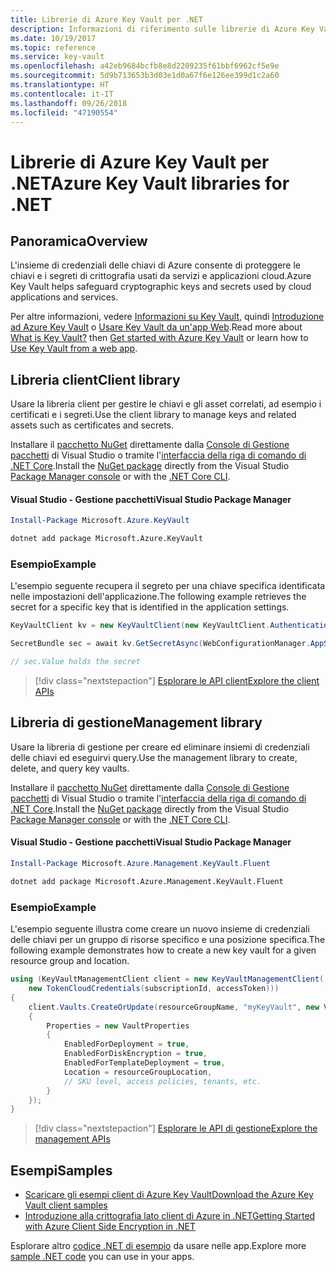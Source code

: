 ```yaml
---
title: Librerie di Azure Key Vault per .NET
description: Informazioni di riferimento sulle librerie di Azure Key Vault per .NET
ms.date: 10/19/2017
ms.topic: reference
ms.service: key-vault
ms.openlocfilehash: a42eb9684bcfb8e8d2209235f61bbf6962cf5e9e
ms.sourcegitcommit: 5d9b713653b3d03e1d0a67f6e126ee399d1c2a60
ms.translationtype: HT
ms.contentlocale: it-IT
ms.lasthandoff: 09/26/2018
ms.locfileid: "47190554"
---
```

# <a name="azure-key-vault-libraries-for-net"></a><span data-ttu-id="b040f-103">Librerie di Azure Key Vault per .NET</span><span class="sxs-lookup"><span data-stu-id="b040f-103">Azure Key Vault libraries for .NET</span></span>

## <a name="overview"></a><span data-ttu-id="b040f-104">Panoramica</span><span class="sxs-lookup"><span data-stu-id="b040f-104">Overview</span></span>

<span data-ttu-id="b040f-105">L'insieme di credenziali delle chiavi di Azure consente di proteggere le chiavi e i segreti di crittografia usati da servizi e applicazioni cloud.</span><span class="sxs-lookup"><span data-stu-id="b040f-105">Azure Key Vault helps safeguard cryptographic keys and secrets used by cloud applications and services.</span></span>

<span data-ttu-id="b040f-106">Per altre informazioni, vedere [Informazioni su Key Vault](/azure/key-vault/key-vault-whatis), quindi [Introduzione ad Azure Key Vault](/azure/key-vault/key-vault-get-started) o [Usare Key Vault da un'app Web](/azure/key-vault/key-vault-use-from-web-application).</span><span class="sxs-lookup"><span data-stu-id="b040f-106">Read more about [What is Key Vault?](/azure/key-vault/key-vault-whatis) then [Get started with Azure Key Vault](/azure/key-vault/key-vault-get-started) or learn how to [Use Key Vault from a web app](/azure/key-vault/key-vault-use-from-web-application).</span></span>

## <a name="client-library"></a><span data-ttu-id="b040f-107">Libreria client</span><span class="sxs-lookup"><span data-stu-id="b040f-107">Client library</span></span>

<span data-ttu-id="b040f-108">Usare la libreria client per gestire le chiavi e gli asset correlati, ad esempio i certificati e i segreti.</span><span class="sxs-lookup"><span data-stu-id="b040f-108">Use the client library to manage keys and related assets such as certificates and secrets.</span></span>

<span data-ttu-id="b040f-109">Installare il [pacchetto NuGet](https://www.nuget.org/packages/Microsoft.Azure.KeyVault) direttamente dalla [Console di Gestione pacchetti][PackageManager] di Visual Studio o tramite l'[interfaccia della riga di comando di .NET Core][DotNetCLI].</span><span class="sxs-lookup"><span data-stu-id="b040f-109">Install the [NuGet package](https://www.nuget.org/packages/Microsoft.Azure.KeyVault) directly from the Visual Studio [Package Manager console][PackageManager] or with the [.NET Core CLI][DotNetCLI].</span></span>

#### <a name="visual-studio-package-manager"></a><span data-ttu-id="b040f-110">Visual Studio - Gestione pacchetti</span><span class="sxs-lookup"><span data-stu-id="b040f-110">Visual Studio Package Manager</span></span>

```powershell
Install-Package Microsoft.Azure.KeyVault
```

```bash
dotnet add package Microsoft.Azure.KeyVault
```

### <a name="example"></a><span data-ttu-id="b040f-111">Esempio</span><span class="sxs-lookup"><span data-stu-id="b040f-111">Example</span></span>

<span data-ttu-id="b040f-112">L'esempio seguente recupera il segreto per una chiave specifica identificata nelle impostazioni dell'applicazione.</span><span class="sxs-lookup"><span data-stu-id="b040f-112">The following example retrieves the secret for a specific key that is identified in the application settings.</span></span>

```csharp
KeyVaultClient kv = new KeyVaultClient(new KeyVaultClient.AuthenticationCallback(securityToken));

SecretBundle sec = await kv.GetSecretAsync(WebConfigurationManager.AppSettings["SecretUri"]);

// sec.Value holds the secret
```

> [!div class="nextstepaction"]
> [<span data-ttu-id="b040f-113">Esplorare le API client</span><span class="sxs-lookup"><span data-stu-id="b040f-113">Explore the client APIs</span></span>](/dotnet/api/overview/azure/keyvault/client)

## <a name="management-library"></a><span data-ttu-id="b040f-114">Libreria di gestione</span><span class="sxs-lookup"><span data-stu-id="b040f-114">Management library</span></span>

<span data-ttu-id="b040f-115">Usare la libreria di gestione per creare ed eliminare insiemi di credenziali delle chiavi ed eseguirvi query.</span><span class="sxs-lookup"><span data-stu-id="b040f-115">Use the management library to create, delete, and query key vaults.</span></span>

<span data-ttu-id="b040f-116">Installare il [pacchetto NuGet](https://www.nuget.org/packages/Microsoft.Azure.Management.KeyVault.Fluent) direttamente dalla [Console di Gestione pacchetti][PackageManager] di Visual Studio o tramite l'[interfaccia della riga di comando di .NET Core][DotNetCLI].</span><span class="sxs-lookup"><span data-stu-id="b040f-116">Install the [NuGet package](https://www.nuget.org/packages/Microsoft.Azure.Management.KeyVault.Fluent) directly from the Visual Studio [Package Manager console][PackageManager] or with the [.NET Core CLI][DotNetCLI].</span></span>

#### <a name="visual-studio-package-manager"></a><span data-ttu-id="b040f-117">Visual Studio - Gestione pacchetti</span><span class="sxs-lookup"><span data-stu-id="b040f-117">Visual Studio Package Manager</span></span>

```powershell
Install-Package Microsoft.Azure.Management.KeyVault.Fluent
```

```bash
dotnet add package Microsoft.Azure.Management.KeyVault.Fluent
```

### <a name="example"></a><span data-ttu-id="b040f-118">Esempio</span><span class="sxs-lookup"><span data-stu-id="b040f-118">Example</span></span>

<span data-ttu-id="b040f-119">L'esempio seguente illustra come creare un nuovo insieme di credenziali delle chiavi per un gruppo di risorse specifico e una posizione specifica.</span><span class="sxs-lookup"><span data-stu-id="b040f-119">The following example demonstrates how to create a new key vault for a given resource group and location.</span></span>

```csharp
using (KeyVaultManagementClient client = new KeyVaultManagementClient(
    new TokenCloudCredentials(subscriptionId, accessToken)))
{
    client.Vaults.CreateOrUpdate(resourceGroupName, "myKeyVault", new VaultCreateOrUpdateParameters
    {
        Properties = new VaultProperties
        {
            EnabledForDeployment = true,
            EnabledForDiskEncryption = true,
            EnabledForTemplateDeployment = true,
            Location = resourceGroupLocation,
            // SKU level, access policies, tenants, etc.
        }
    });
}
```

> [!div class="nextstepaction"]
> [<span data-ttu-id="b040f-120">Esplorare le API di gestione</span><span class="sxs-lookup"><span data-stu-id="b040f-120">Explore the management APIs</span></span>](/dotnet/api/overview/azure/keyvault/management)

## <a name="samples"></a><span data-ttu-id="b040f-121">Esempi</span><span class="sxs-lookup"><span data-stu-id="b040f-121">Samples</span></span>

* [<span data-ttu-id="b040f-122">Scaricare gli esempi client di Azure Key Vault</span><span class="sxs-lookup"><span data-stu-id="b040f-122">Download the Azure Key Vault client samples</span></span>](https://www.microsoft.com/download/details.aspx?id=45343)
* [<span data-ttu-id="b040f-123">Introduzione alla crittografia lato client di Azure in .NET</span><span class="sxs-lookup"><span data-stu-id="b040f-123">Getting Started with Azure Client Side Encryption in .NET</span></span>](https://azure.microsoft.com/resources/samples/storage-dotnet-client-side-encryption/)


<span data-ttu-id="b040f-124">Esplorare altro [codice .NET di esempio](https://azure.microsoft.com/resources/samples/?platform=dotnet) da usare nelle app.</span><span class="sxs-lookup"><span data-stu-id="b040f-124">Explore more [sample .NET code](https://azure.microsoft.com/resources/samples/?platform=dotnet) you can use in your apps.</span></span>

[PackageManager]: https://docs.microsoft.com/nuget/tools/package-manager-console
[DotNetCLI]: https://docs.microsoft.com/dotnet/core/tools/dotnet-add-package
